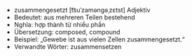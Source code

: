 - zusammengesetzt [t͡suˈzamənɡəˌzɛtst]	Adjektiv
- Bedeutet: aus mehreren Teilen bestehend
- Nghĩa: hợp thành từ nhiều phần
- Übersetzung: composed, compound
- Beispiel: „Gewebe ist aus vielen Zellen zusammengesetzt.“
- Verwandte Wörter: zusammensetzen